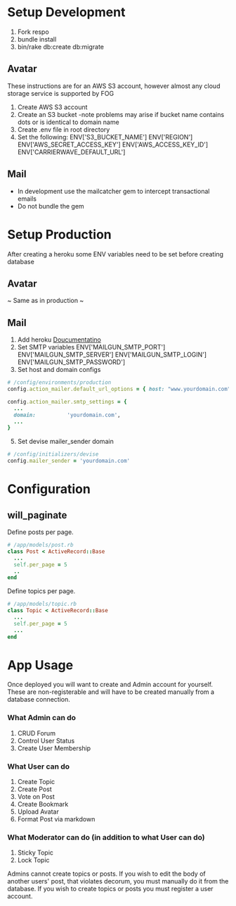 # Setup Development

1. Fork respo
2. bundle install
3. bin/rake db:create db:migrate

## Avatar

These instructions are for an AWS S3 account, however almost any cloud storage
service is supported by FOG

1. Create AWS S3 account
2. Create an S3 bucket -note problems may arise if bucket name contains
dots or is identical to domain name
3. Create .env file in root directory
4. Set the following:
    ENV['S3_BUCKET_NAME']
    ENV['REGION']
    ENV['AWS_SECRET_ACCESS_KEY']
    ENV['AWS_ACCESS_KEY_ID']
    ENV['CARRIERWAVE_DEFAULT_URL']

## Mail


* In development use the mailcatcher gem to intercept transactional emails
* Do not bundle the gem

# Setup Production

After creating a heroku some ENV variables need to be set before creating database

## Avatar

~ Same as in production ~

## Mail

1. Add heroku [Doucumentatino](https://elements.heroku.com/addons/mailgun)
2. Set SMTP variables
    ENV['MAILGUN_SMTP_PORT']
    ENV['MAILGUN_SMTP_SERVER']
    ENV['MAILGUN_SMTP_LOGIN']
    ENV['MAILGUN_SMTP_PASSWORD']
4. Set host and domain configs
```ruby
# /config/environments/production
config.action_mailer.default_url_options = { host: "www.yourdomain.com" }

config.action_mailer.smtp_settings = {
  ...
  domain:          'yourdomain.com',
  ...
}
```
5. Set devise mailer_sender domain
```ruby
# /config/initializers/devise
config.mailer_sender = 'yourdomain.com'
```

# Configuration

## will_paginate

Define posts per page.
```ruby
# /app/models/post.rb
class Post < ActiveRecord::Base
  ...
  self.per_page = 5
  ..
end
```

Define topics per page.
```ruby
# /app/models/topic.rb
class Topic < ActiveRecord::Base
  ...
  self.per_page = 5
  ...
end
```

# App Usage

Once deployed you will want to create and Admin account for yourself. These
are non-registerable and will have to be created manually from a database connection.

### What Admin can do

1. CRUD Forum
2. Control User Status
3. Create User Membership

### What User can do

1. Create Topic
2. Create Post
3. Vote on Post
4. Create Bookmark
5. Upload Avatar
6. Format Post via markdown

### What Moderator can do (in addition to what User can do)

1. Sticky Topic
2. Lock Topic

Admins cannot create topics or posts. If you wish to edit the body of
another users' post, that violates decorum, you must manually do it from the database.
If you wish to create topics or posts you must register a user account.
